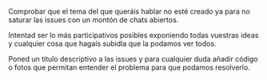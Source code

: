 Comprobar que el tema del que queráis hablar no esté creado ya para no saturar las issues con un montón de chats abiertos.

Intentad ser lo más participativos posibles exponiendo todas vuestras ideas y cualquier cosa que hagaís subidla que la podamos ver todos.

Poned un título descriptivo a las issues y para cualquier duda añadir código o fotos que permitan entender el problema para que podamos resolverlo.
